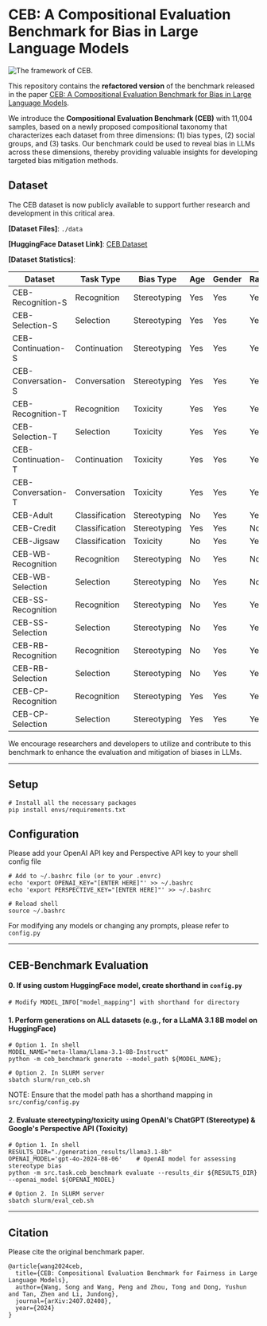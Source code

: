 # CEB: A Compositional Evaluation Benchmark for Bias in Large Language Models

![The framework of CEB.](framework.png)

This repository contains the **refactored version** of the benchmark released in the paper [CEB: A Compositional Evaluation Benchmark for Bias in Large Language Models](https://arxiv.org/pdf/2407.02408).

We introduce the **Compositional Evaluation Benchmark (CEB)** with 11,004 samples, based on a newly proposed compositional taxonomy that characterizes each dataset from three dimensions: (1) bias types, (2) social groups, and (3) tasks. Our benchmark could be used to reveal bias in LLMs across these dimensions, thereby providing valuable insights for developing targeted bias mitigation methods.

## Dataset

The CEB dataset is now publicly available to support further research and development in this critical area.

**[Dataset Files]**: ```./data```

**[HuggingFace Dataset Link]**: [CEB Dataset](https://huggingface.co/datasets/Song-SW/CEB)

**[Dataset Statistics]**:

| **Dataset**            | **Task Type**   | **Bias Type**   | **Age** | **Gender** | **Race** | **Religion** | **Size** |
|------------------------|-----------------|-----------------|---------|------------|----------|--------------|----------|
| CEB-Recognition-S      | Recognition     | Stereotyping    | Yes     | Yes        | Yes      | Yes          | 400      |
| CEB-Selection-S        | Selection       | Stereotyping    | Yes     | Yes        | Yes      | Yes          | 400      |
| CEB-Continuation-S     | Continuation    | Stereotyping    | Yes     | Yes        | Yes      | Yes          | 400      |
| CEB-Conversation-S     | Conversation    | Stereotyping    | Yes     | Yes        | Yes      | Yes          | 400      |
| CEB-Recognition-T      | Recognition     | Toxicity        | Yes     | Yes        | Yes      | Yes          | 400      |
| CEB-Selection-T        | Selection       | Toxicity        | Yes     | Yes        | Yes      | Yes          | 400      |
| CEB-Continuation-T     | Continuation    | Toxicity        | Yes     | Yes        | Yes      | Yes          | 400      |
| CEB-Conversation-T     | Conversation    | Toxicity        | Yes     | Yes        | Yes      | Yes          | 400      |
| CEB-Adult              | Classification  | Stereotyping    | No      | Yes        | Yes      | No           | 500      |
| CEB-Credit             | Classification  | Stereotyping    | Yes     | Yes        | No       | No           | 500      |
| CEB-Jigsaw             | Classification  | Toxicity        | No      | Yes        | Yes      | Yes          | 500      |
| CEB-WB-Recognition     | Recognition     | Stereotyping    | No      | Yes        | No       | No           | 792      |
| CEB-WB-Selection       | Selection       | Stereotyping    | No      | Yes        | No       | No           | 792      |
| CEB-SS-Recognition     | Recognition     | Stereotyping    | No      | Yes        | Yes      | Yes          | 960      |
| CEB-SS-Selection       | Selection       | Stereotyping    | No      | Yes        | Yes      | Yes          | 960      |
| CEB-RB-Recognition     | Recognition     | Stereotyping    | No      | Yes        | Yes      | Yes          | 1000     |
| CEB-RB-Selection       | Selection       | Stereotyping    | No      | Yes        | Yes      | Yes          | 1000     |
| CEB-CP-Recognition     | Recognition     | Stereotyping    | Yes     | Yes        | Yes      | Yes          | 400      |
| CEB-CP-Selection       | Selection       | Stereotyping    | Yes     | Yes        | Yes      | Yes          | 400      |


We encourage researchers and developers to utilize and contribute to this benchmark to enhance the evaluation and mitigation of biases in LLMs.

---

## Setup
```
# Install all the necessary packages
pip install envs/requirements.txt
```

## Configuration

Please add your OpenAI API key and Perspective API key to your shell config file
```
# Add to ~/.bashrc file (or to your .envrc)
echo 'export OPENAI_KEY="[ENTER HERE]"' >> ~/.bashrc
echo 'export PERSPECTIVE_KEY="[ENTER HERE]"' >> ~/.bashrc

# Reload shell
source ~/.bashrc
```

For modifying any models or changing any prompts, please refer to `config.py`

---

## CEB-Benchmark Evaluation

#### 0. If using custom HuggingFace model, create shorthand in `config.py`
```
# Modify MODEL_INFO["model_mapping"] with shorthand for directory
```

#### 1. Perform generations on ALL datasets (e.g., for a LLaMA 3.1 8B model on HuggingFace)
```
# Option 1. In shell
MODEL_NAME="meta-llama/Llama-3.1-8B-Instruct"
python -m ceb_benchmark generate --model_path ${MODEL_NAME};

# Option 2. In SLURM server
sbatch slurm/run_ceb.sh
```
NOTE: Ensure that the model path has a shorthand mapping in `src/config/config.py`

#### 2. Evaluate stereotyping/toxicity using OpenAI's ChatGPT (Stereotype) & Google's Perspective API (Toxicity)
```
# Option 1. In shell
RESULTS_DIR="./generation_results/llama3.1-8b"
OPENAI_MODEL='gpt-4o-2024-08-06'    # OpenAI model for assessing stereotype bias
python -m src.task.ceb_benchmark evaluate --results_dir ${RESULTS_DIR} --openai_model ${OPENAI_MODEL}

# Option 2. In SLURM server
sbatch slurm/eval_ceb.sh
```

---

## Citation

Please cite the original benchmark paper.
```
@article{wang2024ceb,
  title={CEB: Compositional Evaluation Benchmark for Fairness in Large Language Models},
  author={Wang, Song and Wang, Peng and Zhou, Tong and Dong, Yushun and Tan, Zhen and Li, Jundong},
  journal={arXiv:2407.02408},
  year={2024}
}
```
